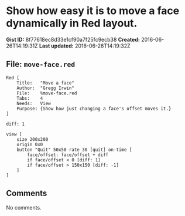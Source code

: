 # Show how easy it is to move a face dynamically in Red layout.

**Gist ID:** 8f77618ec8d33e1cf90a7f25fc9ecb38
**Created:** 2016-06-26T14:19:31Z
**Last updated:** 2016-06-26T14:19:32Z

## File: `move-face.red`

```Red
Red [
	Title:   "Move a face"
	Author:  "Gregg Irwin"
	File: 	 %move-face.red
	Tabs:	 4
	Needs:	 View
	Purpose: {Show how just changing a face's offset moves it.}
]

diff: 1

view [
	size 200x200
	origin 0x0
	button "Quit" 50x50 rate 30 [quit] on-time [
		face/offset: face/offset + diff
		if face/offset < 0 [diff: 1]
		if face/offset > 150x150 [diff: -1]
	]
]

```

## Comments

No comments.
